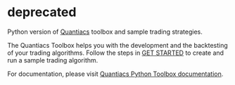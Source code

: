 # deprecated
Python version of [Quantiacs](https://www.quantiacs.com/Home.aspx) toolbox and sample trading strategies.

The Quantiacs Toolbox helps you with the development and the backtesting of your trading algorithms. 
Follow the steps in [GET STARTED](https://www.quantiacs.com/For-Quants/GetStarted/GetStarted.aspx) to create and run a sample trading algorithm.

For documentation, please visit [Quantiacs Python Toolbox documentation](http://quantiacs-python-toolbox-documentation.readthedocs.io/en/latest/).

